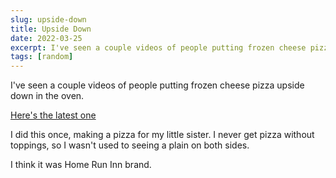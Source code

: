 ```yaml
---
slug: upside-down
title: Upside Down
date: 2022-03-25
excerpt: I've seen a couple videos of people putting frozen cheese pizza upside down in the oven.
tags: [random]
---
```


I've seen a couple videos of people putting frozen cheese pizza upside down in the oven.

[Here's the latest one](https://vm.tiktok.com/ZTd5wRqjK/)

I did this once, making a pizza for my little sister. I never get pizza without toppings, so I wasn't used to seeing a plain on both sides.

I think it was Home Run Inn brand.
